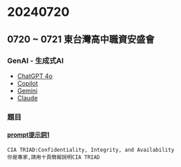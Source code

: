 # 20240720
## 0720 ~ 0721 東台灣高中職資安盛會

### GenAI - 生成式AI
- [ChatGPT 4o](https://chatgpt.com/)
- [Copilot](https://copilot.microsoft.com/)
- [Gemini](https://gemini.google.com/)
- [Claude](https://claude.ai/)

### 題目
#### [prompt提示詞1](prompt1.md)
```
CIA TRIAD:Confidentiality, Integrity, and Availability
你是專家,請用十頁簡報說明CIA TRIAD
```
